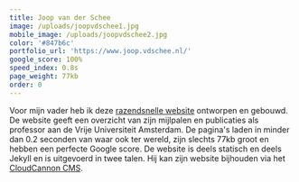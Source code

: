 ```yaml
---
title: Joop van der Schee
image: /uploads/joopvdschee1.jpg
mobile_image: /uploads/joopvdschee2.jpg
color: '#847b6c'
portfolio_url: 'https://www.joop.vdschee.nl/'
google_score: 100%
speed_index: 0.8s
page_weight: 77kb
order: 0
---
```


Voor mijn vader heb ik deze [razendsnelle website](/blog/websites-that-load-instantly/) ontworpen en gebouwd. De website geeft een overzicht van zijn mijlpalen en publicaties als professor aan de Vrije Universiteit Amsterdam. De pagina's laden in minder dan 0.2 seconden van waar ook ter wereld, zijn slechts 77kb groot en hebben een perfecte Google score. De website is deels statisch en deels Jekyll en is uitgevoerd in twee talen. Hij kan zijn website bijhouden via het [CloudCannon CMS](https://cloudcannon.com/). 